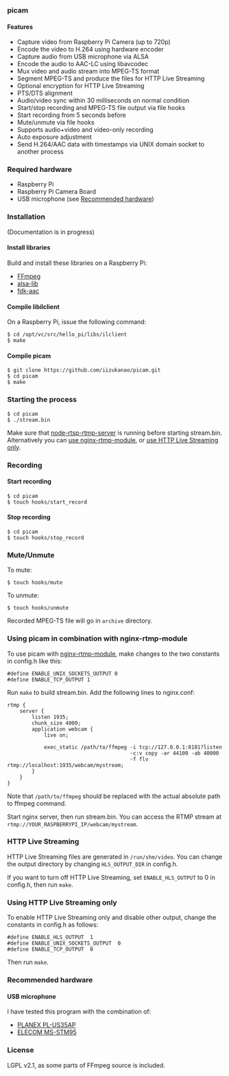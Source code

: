### picam

#### Features

- Capture video from Raspberry Pi Camera (up to 720p)
- Encode the video to H.264 using hardware encoder
- Capture audio from USB microphone via ALSA
- Encode the audio to AAC-LC using libavcodec
- Mux video and audio stream into MPEG-TS format
- Segment MPEG-TS and produce the files for HTTP Live Streaming
- Optional encryption for HTTP Live Streaming
- PTS/DTS alignment
- Audio/video sync within 30 milliseconds on normal condition
- Start/stop recording and MPEG-TS file output via file hooks
- Start recording from 5 seconds before
- Mute/unmute via file hooks
- Supports audio+video and video-only recording
- Auto exposure adjustment
- Send H.264/AAC data with timestamps via UNIX domain socket to another process

### Required hardware

- Raspberry Pi
- Raspberry Pi Camera Board
- USB microphone (see [Recommended hardware](#recommended-hardware))

### Installation

(Documentation is in progress)

#### Install libraries

Build and install these libraries on a Raspberry Pi:

- [FFmpeg](http://www.ffmpeg.org/)
- [alsa-lib](http://www.alsa-project.org/main/index.php/Main_Page)
- [fdk-aac](http://sourceforge.net/projects/opencore-amr/)

#### Compile libilclient

On a Raspberry Pi, issue the following command:

    $ cd /opt/vc/src/hello_pi/libs/ilclient
    $ make

#### Compile picam

    $ git clone https://github.com/iizukanao/picam.git
    $ cd picam
    $ make

### Starting the process

    $ cd picam
    $ ./stream.bin

Make sure that [node-rtsp-rtmp-server](https://github.com/iizukanao/node-rtsp-rtmp-server) is running before starting stream.bin. Alternatively you can [use nginx-rtmp-module](#using-picam-in-combination-with-nginx-rtmp-module), or [use HTTP Live Streaming only](#using-http-live-streaming-only).

### Recording

#### Start recording

    $ cd picam
    $ touch hooks/start_record

#### Stop recording

    $ cd picam
    $ touch hooks/stop_record

### Mute/Unmute

To mute:

    $ touch hooks/mute

To unmute:

    $ touch hooks/unmute

Recorded MPEG-TS file will go in `archive` directory.

### Using picam in combination with nginx-rtmp-module

To use picam with [nginx-rtmp-module](https://github.com/arut/nginx-rtmp-module), make changes to the two constants in config.h like this:

    #define ENABLE_UNIX_SOCKETS_OUTPUT 0
    #define ENABLE_TCP_OUTPUT 1

Run `make` to build stream.bin. Add the following lines to nginx.conf:

    rtmp {
        server {
            listen 1935;
            chunk_size 4000;
            application webcam {
                live on;

                exec_static /path/to/ffmpeg -i tcp://127.0.0.1:8181?listen
                                            -c:v copy -ar 44100 -ab 40000
                                            -f flv rtmp://localhost:1935/webcam/mystream;
            }
        }
    }

Note that `/path/to/ffmpeg` should be replaced with the actual absolute path to ffmpeg command.

Start nginx server, then run stream.bin. You can access the RTMP stream at `rtmp://YOUR_RASPBERRYPI_IP/webcam/mystream`.

### HTTP Live Streaming

HTTP Live Streaming files are generated in `/run/shm/video`. You can change the output directory by changing `HLS_OUTPUT_DIR` in config.h.

If you want to turn off HTTP Live Streaming, set `ENABLE_HLS_OUTPUT` to 0 in config.h, then run `make`.

### Using HTTP Live Streaming only

To enable HTTP Live Streaming only and disable other output, change the constants in config.h as follows:

    #define ENABLE_HLS_OUTPUT  1
    #define ENABLE_UNIX_SOCKETS_OUTPUT  0
    #define ENABLE_TCP_OUTPUT  0

Then run `make`.

### Recommended hardware

#### USB microphone

I have tested this program with the combination of:

- [PLANEX PL-US35AP](http://www.planex.co.jp/product/usb/pl-us35ap/)
- [ELECOM MS-STM95](http://www2.elecom.co.jp/multimedia/microphone/ms-stm95/)

### License

LGPL v2.1, as some parts of FFmpeg source is included.
